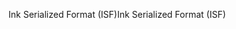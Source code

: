 <span data-ttu-id="85140-101">Ink Serialized Format (ISF)</span><span class="sxs-lookup"><span data-stu-id="85140-101">Ink Serialized Format (ISF)</span></span>